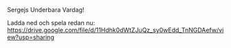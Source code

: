 Sergejs Underbara Vardag!

Ladda ned och spela redan nu:
https://drive.google.com/file/d/11Hdhk0dWtZJuQz_sy0wEdd_TnNGDAefw/view?usp=sharing
